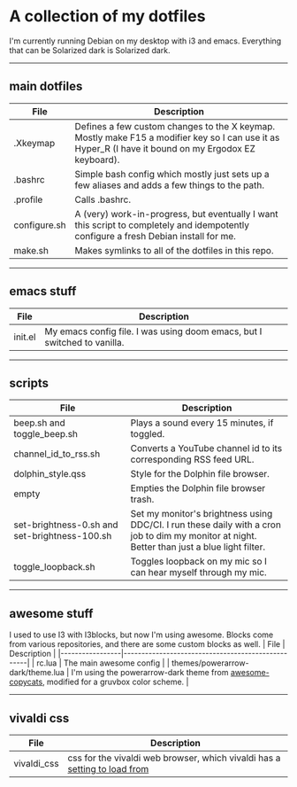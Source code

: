 # A collection of my dotfiles

I'm currently running Debian on my desktop with i3 and emacs. Everything that can be Solarized dark is Solarized dark.

-----

## main dotfiles
| File         | Description                                                                                                                                          |
|--------------|------------------------------------------------------------------------------------------------------------------------------------------------------|
| .Xkeymap     | Defines a few custom changes to the X keymap. Mostly make F15 a modifier key so I can use it as Hyper_R (I have it bound on my Ergodox EZ keyboard). |
| .bashrc      | Simple bash config which mostly just sets up a few aliases and adds a few things to the path.                                                        |
| .profile     | Calls .bashrc.                                                                                                                                       |
| configure.sh | A (very) work-in-progress, but eventually I want this script to completely and idempotently configure a fresh Debian install for me.                        |
| make.sh      | Makes symlinks to all of the dotfiles in this repo.                                                                                                  |

-----

## emacs stuff
| File        | Description                                                                                                                                                                                                                                                                   |
|-------------|-------------------------------------------------------------------------------------------------------------------------------------------------------------------------------------------------------------------------------------------------------------------------------|
| init.el     | My emacs config file. I was using doom emacs, but I switched to vanilla.

-----

## scripts
| File                                          | Description                                                                                                                                   |
|-----------------------------------------------|-----------------------------------------------------------------------------------------------------------------------------------------------|
| beep.sh and toggle_beep.sh                    | Plays a sound every 15 minutes, if toggled.                                                                                                   |
| channel_id_to_rss.sh                          | Converts a YouTube channel id to its corresponding RSS feed URL.                                                                              |
| dolphin_style.qss                             | Style for the Dolphin file browser.                                                                                                           |
| empty                                         | Empties the Dolphin file browser trash.                                                                                                       |
| set-brightness-0.sh and set-brightness-100.sh | Set my monitor's brightness using DDC/CI. I run these daily with a cron job to dim my monitor at night. Better than just a blue light filter. |
| toggle_loopback.sh                            | Toggles loopback on my mic so I can hear myself through my mic.                                                                               |

-----

## awesome stuff
I used to use I3 with I3blocks, but now I'm using awesome. Blocks come from various repositories, and there are some custom blocks as well.
| File            | Description                                       |
|-----------------|---------------------------------------------------|
| rc.lua          | The main awesome config                                |
| themes/powerarrow-dark/theme.lua   | I'm using the powerarrow-dark theme from [awesome-copycats](https://github.com/lcpz/awesome-copycats), modified for a gruvbox color scheme.                               |

-----

## vivaldi css
| File | Description |
|------|-------------|
| vivaldi_css | css for the vivaldi web browser, which vivaldi has a [setting to load from](https://forum.vivaldi.net/topic/37802/css-modifications-experimental-feature)

